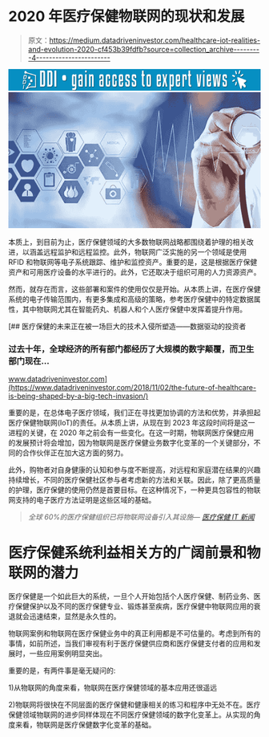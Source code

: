 # 2020 年医疗保健物联网的现状和发展

> 原文：<https://medium.datadriveninvestor.com/healthcare-iot-realities-and-evolution-2020-cf453b39fdfb?source=collection_archive---------4----------------------->

[![](img/155ee2c44c7b2cbdbe9cce413a137a74.png)](http://www.track.datadriveninvestor.com/1B9E)![](img/ea41a43e9dd3460d6d419d2c8139365e.png)

本质上，到目前为止，医疗保健领域的大多数物联网战略都围绕着护理的相关改进，以涵盖远程监护和远程监控。此外，物联网广泛实施的另一个领域是使用 RFID 和物联网等电子系统跟踪、维护和监控资产。重要的是，这是根据医疗保健资产和可用医疗设备的水平进行的。此外，它还取决于组织可用的人力资源资产。

然而，就存在而言，这些部署和案件的使用仅仅是开始。从本质上讲，在医疗保健系统的电子传输范围内，有更多集成和高级的策略，参考医疗保健中的特定数据属性，其中物联网尤其在智能药丸、机器人和个人医疗保健中发挥着提升作用。

[](https://www.datadriveninvestor.com/2018/11/02/the-future-of-healthcare-is-being-shaped-by-a-big-tech-invasion/) [## 医疗保健的未来正在被一场巨大的技术入侵所塑造——数据驱动的投资者

### 过去十年，全球经济的所有部门都经历了大规模的数字颠覆，而卫生部门现在…

www.datadriveninvestor.com](https://www.datadriveninvestor.com/2018/11/02/the-future-of-healthcare-is-being-shaped-by-a-big-tech-invasion/) 

重要的是，在总体电子医疗领域，我们正在寻找更加协调的方法和优势，并承担起医疗保健物联网(IoT)的责任。从本质上讲，从现在到 2023 年这段时间将是这一进程的关键，在 2020 年之前会有一些变化。在这一时期，物联网医疗保健应用的发展预计将会增加，因为物联网是医疗保健业务数字化变革的一个关键部分，不同的合作伙伴正在加大这方面的努力。

此外，购物者对自身健康的认知和参与度不断提高，对远程和家庭潜在结果的兴趣持续增长，不同的医疗保健社区参与者考虑新的方法和关联。因此，除了更高质量的护理，医疗保健的使用仍然是首要目标。在这种情况下，一种更具包容性的物联网支持的电子医疗方法证明是这些区域的基础。

> *全球 60%的医疗保健组织已将物联网设备引入其设施—* [*医疗保健 IT 新闻*](http://www.healthcareitnews.com/news/87-percent-health-organizations-plan-adopt-iot-technology-2019-study-shows)

# 医疗保健系统利益相关方的广阔前景和物联网的潜力

医疗保健是一个如此巨大的系统，一旦个人开始包括个人医疗保健、制药业务、医疗保健保护以及不同的医疗保健专业、锻炼甚至疾病，医疗保健中物联网应用的衰退就会迅速结束，显然是永久性的。

物联网案例和物联网在医疗保健业务中的真正利用都是不可估量的。考虑到所有的事情，如前所述，当我们审视有利于医疗保健供应商和医疗保健支付者的应用和发展时，一些应用案例明显突出。

重要的是，有两件事是毫无疑问的:

1)从物联网的角度来看，物联网在医疗保健领域的基本应用还很遥远

2)物联网将很快在不同层面的医疗保健和健康相关的练习和程序中无处不在。医疗保健领域物联网的进步同样体现在不同医疗保健领域的数字化变革上。从实现的角度来看，物联网是医疗保健数字化变革的基础。